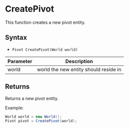 # CreatePivot

This function creates a new pivot entity.

## Syntax

- `Pivot CreatePivot(World world)`

| Parameter | Description |
|---|---|
| world | world the new entity should reside in |

## Returns

Returns a new pivot entity.

Example:
```csharp
World world = new World();
Pivot pivot = CreatePivot(world);
```
